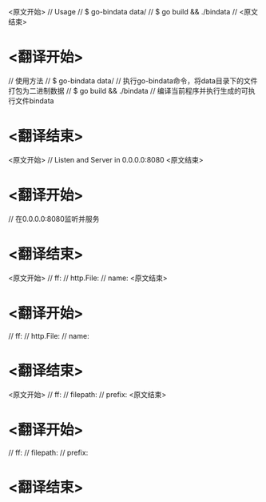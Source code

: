 
<原文开始>
// Usage
// $ go-bindata data/
// $ go build && ./bindata
//
<原文结束>

# <翻译开始>
// 使用方法
// $ go-bindata data/    // 执行go-bindata命令，将data目录下的文件打包为二进制数据
// $ go build && ./bindata  // 编译当前程序并执行生成的可执行文件bindata
# <翻译结束>


<原文开始>
	// Listen and Server in 0.0.0.0:8080
<原文结束>

# <翻译开始>
// 在0.0.0.0:8080监听并服务
# <翻译结束>


<原文开始>
// ff:
// http.File:
// name:
<原文结束>

# <翻译开始>
// ff:
// http.File:
// name:
# <翻译结束>


<原文开始>
// ff:
// filepath:
// prefix:
<原文结束>

# <翻译开始>
// ff:
// filepath:
// prefix:
# <翻译结束>

